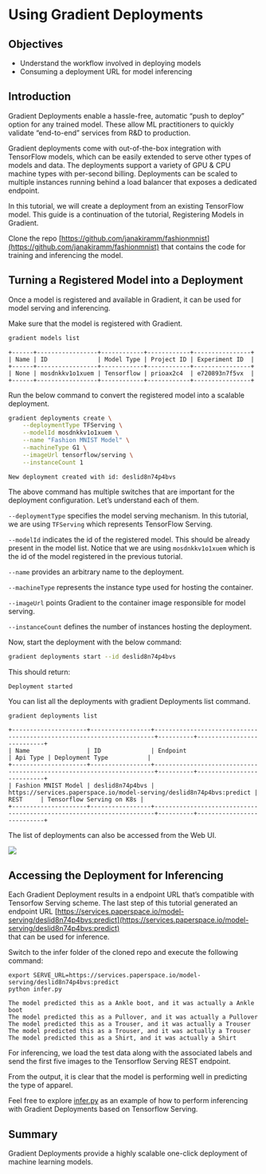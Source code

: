 # Using Gradient Deployments

## Objectives 

* Understand the workflow involved in deploying models 
* Consuming a deployment URL for model inferencing

## Introduction

Gradient Deployments enable a hassle-free, automatic “push to deploy” option for any trained model. These allow ML practitioners to quickly validate “end-to-end” services from R&D to production.

Gradient deployments come with out-of-the-box integration with TensorFlow models, which can be easily extended to serve other types of models and data. The deployments support a variety of GPU & CPU machine types with per-second billing. Deployments can be scaled to multiple instances running behind a load balancer that exposes a dedicated endpoint.

In this tutorial, we will create a deployment from an existing TensorFlow model. This guide is a continuation of the tutorial, Registering Models in Gradient.

Clone the repo [https://github.com/janakiramm/fashionmnist](https://github.com/janakiramm/fashionmnist) that contains the code for training and inferencing the model.

## Turning a Registered Model into a Deployment 

Once a model is registered and available in Gradient, it can be used for model serving and inferencing.

Make sure that the model is registered with Gradient.

```bash
gradient models list
```

```text
+------+-----------------+------------+------------+----------------+ 
| Name | ID              | Model Type | Project ID | Experiment ID  | 
+------+-----------------+------------+------------+----------------+ 
| None | mosdnkkv1o1xuem | Tensorflow | prioax2c4  | e720893n7f5vx  | 
+------+-----------------+------------+------------+----------------+
```

Run the below command to convert the registered model into a scalable deployment.

```bash
gradient deployments create \
    --deploymentType TFServing \
    --modelId mosdnkkv1o1xuem \
    --name "Fashion MNIST Model" \
    --machineType G1 \
    --imageUrl tensorflow/serving \
    --instanceCount 1
```

`New deployment created with id: deslid8n74p4bvs`

The above command has multiple switches that are important for the deployment configuration. Let’s understand each of them.

`--deploymentType` specifies the model serving mechanism. In this tutorial, we are using `TFServing` which represents TensorFlow Serving.

`--modelId` indicates the id of the registered model. This should be already present in the model list. Notice that we are using `mosdnkkv1o1xuem` which is the id of the model registered in the previous tutorial.

`--name` provides an arbitrary name to the deployment.

`--machineType` represents the instance type used for hosting the container.

`--imageUrl` points Gradient to the container image responsible for model serving.

`--instanceCount` defines the number of instances hosting the deployment.

Now, start the deployment with the below command:

```bash
gradient deployments start --id deslid8n74p4bvs
```

This should return:

```text
Deployment started
```

You can list all the deployments with gradient Deployments list command.

```bash
gradient deployments list
```

```text
+---------------------+-----------------+----------------------------------------------------------------------+----------+---------------------------+
| Name                | ID              | Endpoint                                                             | Api Type | Deployment Type           | 
+---------------------+-----------------+----------------------------------------------------------------------+----------+---------------------------+ 
| Fashion MNIST Model | deslid8n74p4bvs | https://services.paperspace.io/model-serving/deslid8n74p4bvs:predict | REST     | Tensorflow Serving on K8s | 
+---------------------+-----------------+----------------------------------------------------------------------+----------+---------------------------+
```

The list of deployments can also be accessed from the Web UI.

![](../.gitbook/assets/grad-deploy-0.jpg)

## Accessing the Deployment for Inferencing

Each Gradient Deployment results in a endpoint URL that’s compatible with Tensorfow Serving scheme. The last step of this tutorial generated an endpoint URL [https://services.paperspace.io/model-serving/deslid8n74p4bvs:predict](https://services.paperspace.io/model-serving/deslid8n74p4bvs:predict)   
that can be used for inference.

Switch to the infer folder of the cloned repo and execute the following command:

```text
export SERVE_URL=https://services.paperspace.io/model-serving/deslid8n74p4bvs:predict
python infer.py
```

```text
The model predicted this as a Ankle boot, and it was actually a Ankle boot
The model predicted this as a Pullover, and it was actually a Pullover
The model predicted this as a Trouser, and it was actually a Trouser
The model predicted this as a Trouser, and it was actually a Trouser
The model predicted this as a Shirt, and it was actually a Shirt
```

For inferencing, we load the test data along with the associated labels and send the first five images to the Tensorflow Serving REST endpoint. 

From the output, it is clear that the model is performing well in predicting the type of apparel.

Feel free to explore [infer.py](https://github.com/janakiramm/fashionmnist/blob/master/infer/infer.py) as an example of how to perform inferencing with Gradient Deployments based on Tensorflow Serving.

## Summary 

Gradient Deployments provide a highly scalable one-click deployment of machine learning models.

